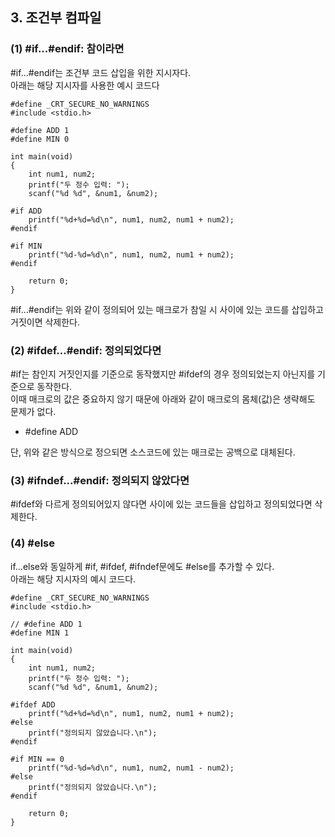 <h2> <strong> 3. 조건부 컴파일 </strong> </h2>

<h3> <strong> (1) #if...#endif: 참이라면 </strong> </h3>

#if...#endif는 조건부 코드 삽입을 위한 지시자다. <br>
아래는 해당 지시자를 사용한 예시 코드다

```(c)
#define _CRT_SECURE_NO_WARNINGS
#include <stdio.h>

#define ADD 1
#define MIN 0

int main(void)
{
	int num1, num2;
	printf("두 정수 입력: ");
	scanf("%d %d", &num1, &num2);

#if ADD
	printf("%d+%d=%d\n", num1, num2, num1 + num2);
#endif

#if MIN
	printf("%d-%d=%d\n", num1, num2, num1 + num2);
#endif

	return 0;
}
```

#if...#endif는 위와 같이 정의되어 있는 매크로가 참일 시 사이에 있는 코드를 삽입하고 거짓이면 삭제한다. <br>

<h3> <strong> (2) #ifdef...#endif: 정의되었다면 </strong> </h3>

#if는 참인지 거짓인지를 기준으로 동작했지만 #ifdef의 경우 정의되었는지 아닌지를 기준으로 동작한다. <br>
이때 매크로의 값은 중요하지 않기 때문에 아래와 같이 매크로의 몸체(값)은 생략해도 문제가 없다.

* #define ADD

단, 위와 같은 방식으로 정으되면 소스코드에 있는 매크로는 공백으로 대체된다. <br>

<h3> <strong> (3) #ifndef...#endif: 정의되지 않았다면 </strong> </h3>

#ifdef와 다르게 정의되어있지 않다면 사이에 있는 코드들을 삽입하고 정의되었다면 삭제한다.

<h3> <strong> (4) #else </strong> </h3>
if...else와 동일하게 #if, #ifdef, #ifndef문에도 #else를 추가할 수 있다.<br>
아래는 해당 지시자의 예시 코드다.

```(c)
#define _CRT_SECURE_NO_WARNINGS
#include <stdio.h>

// #define ADD 1
#define MIN 1

int main(void)
{
	int num1, num2;
	printf("두 정수 입력: ");
	scanf("%d %d", &num1, &num2);

#ifdef ADD
	printf("%d+%d=%d\n", num1, num2, num1 + num2);
#else
	printf("정의되지 않았습니다.\n");
#endif

#if MIN == 0
	printf("%d-%d=%d\n", num1, num2, num1 - num2);
#else
	printf("정의되지 않았습니다.\n");
#endif

	return 0;
}
```
